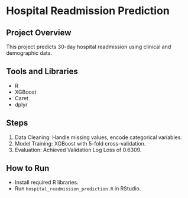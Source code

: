 # Hospital Readmission Prediction

## Project Overview
This project predicts 30-day hospital readmission using clinical and demographic data. 

## Tools and Libraries
- R
- XGBoost
- Caret
- dplyr

## Steps
1. Data Cleaning: Handle missing values, encode categorical variables.
2. Model Training: XGBoost with 5-fold cross-validation.
3. Evaluation: Achieved Validation Log Loss of 0.6309.

## How to Run
- Install required R libraries.
- Run `hospital_readmission_prediction.R` in RStudio.
